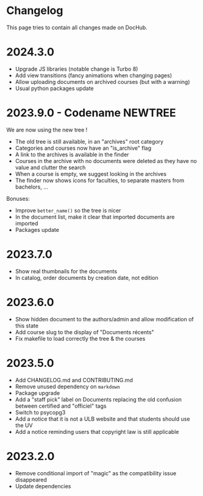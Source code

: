 # Changelog

This page tries to contain all changes made on DocHub.

# 2024.3.0 

 * Upgrade JS libraries (notable change is Turbo 8)
 * Add view transitions (fancy animations when changing pages)
 * Allow uploading documents on archived courses (but with a warning)
 * Usual python packages update

# 2023.9.0 - Codename NEWTREE

We are now using the new tree !

 * The old tree is still available, in an "archives" root category
 * Categories and courses now have an "is_archive" flag
 * A link to the archives is available in the finder
 * Courses in the archive with no documents were deleted as they have no value and clutter the search
 * When a course is empty, we suggest looking in the archives
 * The finder now shows icons for faculties, to separate masters from bachelors, ...

Bonuses:

 * Improve `better_name()` so the tree is nicer
 * In the document list, make it clear that imported documents are imported
 * Packages update

# 2023.7.0

 * Show real thumbnails for the documents
 * In catalog, order documents by creation date, not edition

# 2023.6.0

 * Show hidden document to the authors/admin and allow modification of this state
 * Add course slug to the display of "Documents récents"
 * Fix makefile to load correctly the tree & the courses

# 2023.5.0

 * Add CHANGELOG.md and CONTRIBUTING.md
 * Remove unused dependency on `markdown`
 * Package upgrade
 * Add a "staff pick" label on Documents replacing the old confusion between certified and "officiel" tags
 * Switch to psycopg3
 * Add a notice that it is not a ULB website and that students should use the UV
 * Add a notice reminding users that copyright law is still applicable

# 2023.2.0

 * Remove conditional import of "magic" as the compatibility issue disappeared
 * Update dependencies
